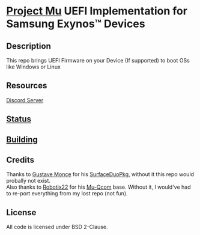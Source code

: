# [Project Mu](https://microsoft.github.io/mu/) UEFI Implementation for Samsung Exynos™ Devices

<!-- ![Banner](https://github.com/sonic011gamer/Mu-Samsung/blob/main/Pictures/Banner.png) -->

## Description

This repo brings UEFI Firmware on your Device (If supported) to boot OSs like Windows or Linux

## Resources

[Discord Server](https://discord.gg/Dx2QgMx7Sv)

## [Status](https://github.com/sonic011gamer/Mu-Samsung/blob/main/Status.md)

## [Building](https://github.com/sonic011gamer/Mu-Samsung/blob/main/Building.md)

<!-- ## [Guides](https://github.com/sonic011gamer/UEFI-Guides/blob/main/Mu-Samsung/README.md) -->

## Credits

Thanks to [Gustave Monce](https://github.com/gus33000) for his [SurfaceDuoPkg](https://github.com/WOA-Project/SurfaceDuoPkg), without it this repo would probally not exist. <br />
Also thanks to [Robotix22](https://github.com/Robotix22) for his [Mu-Qcom](https://github.com/Robotix22/Mu-Qcom) base. Without it, I would've had to re-port everything from my lost repo (not fun).

## License

All code is licensed under BSD 2-Clause.
